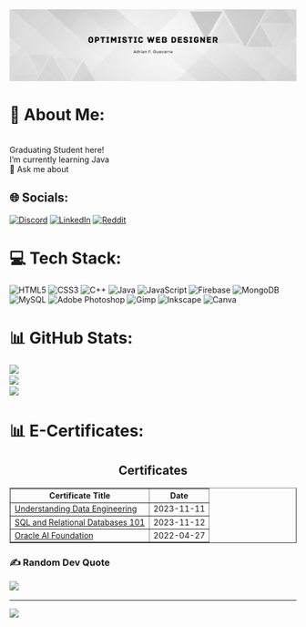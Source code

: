<img src ="background.jpg" >

# 💫 About Me:
 <br> Graduating Student here!<br> I’m currently learning Java<br>💬 Ask me about<br>


## 🌐 Socials:
[![Discord](https://img.shields.io/badge/Discord-%237289DA.svg?logo=discord&logoColor=white)](https://discord.gg/https://discord.gg/gtfMWXsr) [![LinkedIn](https://img.shields.io/badge/LinkedIn-%230077B5.svg?logo=linkedin&logoColor=white)](https://linkedin.com/in/agevs) [![Reddit](https://img.shields.io/badge/Reddit-%23FF4500.svg?logo=Reddit&logoColor=white)](https://reddit.com/user/cowhead2002) 

# 💻 Tech Stack:
![HTML5](https://img.shields.io/badge/html5-%23E34F26.svg?style=flat&logo=html5&logoColor=white) ![CSS3](https://img.shields.io/badge/css3-%231572B6.svg?style=flat&logo=css3&logoColor=white) ![C++](https://img.shields.io/badge/c++-%2300599C.svg?style=flat&logo=c%2B%2B&logoColor=white) ![Java](https://img.shields.io/badge/java-%23ED8B00.svg?style=flat&logo=openjdk&logoColor=white) ![JavaScript](https://img.shields.io/badge/javascript-%23323330.svg?style=flat&logo=javascript&logoColor=%23F7DF1E) ![Firebase](https://img.shields.io/badge/Firebase-039BE5?style=flat&logo=Firebase&logoColor=white) ![MongoDB](https://img.shields.io/badge/MongoDB-%234ea94b.svg?style=flat&logo=mongodb&logoColor=white) ![MySQL](https://img.shields.io/badge/mysql-%2300000f.svg?style=flat&logo=mysql&logoColor=white) ![Adobe Photoshop](https://img.shields.io/badge/adobe%20photoshop-%2331A8FF.svg?style=flat&logo=adobe%20photoshop&logoColor=white) ![Gimp](https://img.shields.io/badge/Gimp-657D8B?style=flat&logo=gimp&logoColor=FFFFFF) ![Inkscape](https://img.shields.io/badge/Inkscape-e0e0e0?style=flat&logo=inkscape&logoColor=080A13) ![Canva](https://img.shields.io/badge/Canva-%2300C4CC.svg?style=flat&logo=Canva&logoColor=white)
# 📊 GitHub Stats:
![](https://github-readme-stats.vercel.app/api?username=Rayu21&theme=dark&hide_border=true&include_all_commits=false&count_private=true)<br/>
![](https://github-readme-streak-stats.herokuapp.com/?user=Rayu21&theme=dark&hide_border=true)<br/>
![](https://github-readme-stats.vercel.app/api/top-langs/?username=Rayu21&theme=dark&hide_border=true&include_all_commits=false&count_private=true&layout=compact)

# 📊 E-Certificates:


<div align=center>
<h2 align="center">Certificates</h2>
    <table border="1">
        <tr>
            <th>Certificate Title</th>
            <th>Date</th>
        </tr>
        <tr>
            <td><a href="https://www.datacamp.com/completed/statement-of-accomplishment/course/dfd1585de431dae42bb1baa3a1e72defdb07fa6e" target="_blank">Understanding Data Engineering</a></td>
            <td>2023-11-11</td>
        </tr>
        <tr>
            <td><a href="https://courses.cognitiveclass.ai/certificates/028551f5ebd4442292de8c180ab3c87c" target="_blank">SQL and Relational Databases 101</a></td>
            <td>2023-11-12</td>
        </tr>
        <tr>
            <td><a href="https://catalog-education.oracle.com/pls/certview/sharebadge?id=562005273D5EDF5006C8C6360D2F44B9AED8222D3FFAE261BDC57732B5EA6B35" target="_blank">Oracle AI Foundation</a></td>
            <td>2022-04-27</td>
        </tr>
    </table>
</div>







### ✍️ Random Dev Quote
![](https://quotes-github-readme.vercel.app/api?type=horizontal&theme=radical)

---
[![](https://visitcount.itsvg.in/api?id=Rayu21&icon=0&color=0)](https://visitcount.itsvg.in)

<!-- Proudly created with GPRM ( https://gprm.itsvg.in ) -->
